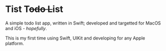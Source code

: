 # Tist T~~odo L~~ist

A simple todo list app, written in Swift; developed and targetted for MacOS and iOS - _hopefully_.

This is my first time using Swift, UIKit and developing for any Apple platform.
